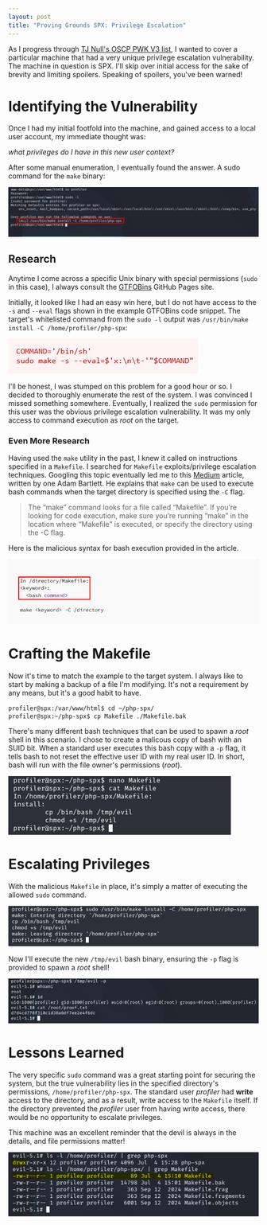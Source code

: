 ```yaml
---
layout: post
title: "Proving Grounds SPX: Privilege Escalation"
---
```


As I progress through [TJ Null's OSCP PWK V3 list](https://docs.google.com/spreadsheets/u/1/d/1dwSMIAPIam0PuRBkCiDI88pU3yzrqqHkDtBngUHNCw8/htmlview), I wanted to cover a particular machine that had a very unique privilege escalation vulnerability. The machine in question is SPX. I'll skip over initial access for the sake of brevity and limiting spoilers. Speaking of spoilers, you've been warned!

# Identifying the Vulnerability

Once I had my initial footfold into the machine, and gained access to a local user account, my immediate thought was:

*what privileges do I have in this new user context?* 

After some manual enumeration, I eventually found the answer. A sudo command for the `make` binary:

![profiler sudo privileges](/assets/img/PG-SPX-PrivEsc_Sudo-Cmd.png)

## Research

Anytime I come across a specific Unix binary with special permissions (`sudo` in this case), I always consult the [GTFOBins](https://gtfobins.github.io/gtfobins/make/#sudo) GitHub Pages site.

Initially, it looked like I had an easy win here, but I do not have access to the `-s` and `--eval` flags shown in the example GTFOBins code snippet. The target's whitelisted command from the `sudo -l` output was `/usr/bin/make install -C /home/profiler/php-spx`:

![GTFOBin Research](/assets/img/PG-SPX-PrivEsc_Make-GTFOBin.png)

I'll be honest, I was stumped on this problem for a good hour or so. I decided to thoroughly enumerate the rest of the system. I was convinced I missed something somewhere. Eventually, I realized the `sudo` permission for this user was the obvious privilege escalation vulnerability. It was my only access to command execution as *root* on the target.

### Even More Research

Having used the `make` utility in the past, I knew it called on instructions specified in a `Makefile`. I searched for `Makefile` exploits/privilege escalation techniques. Googling this topic eventually led me to this [Medium](https://medium.com/@adamforsythebartlett/makefile-privilege-escalation-oscp-62ea2c666d23) article, written by one Adam Bartlett. He explains that `make` can be used to execute bash commands when the target directory is specified using the `-C` flag.

> The “make” command looks for a file called “Makefile”. If you’re looking for code execution, make sure you’re running “make” in the location where “Makefile” is executed, or specify the directory using the -C flag.

Here is the malicious syntax for bash execution provided in the article.

![Medium Article Example](/assets/img/PG-SPX-PrivEsc_Make-Medium-Blog.png)

# Crafting the Makefile

Now it's time to match the example to the target system. I always like to start by making a backup of a file I'm modifying. It's not a requirement by any means, but it's a good habit to have.

```
profiler@spx:/var/www/html$ cd ~/php-spx/
profiler@spx:~/php-spx$ cp Makefile ./Makefile.bak
```

There's many different bash techniques that can be used to spawn a *root* shell in this scenario. I chose to create a malicous copy of bash with an SUID bit. When a standard user executes this bash copy with a `-p` flag, it tells bash to not reset the effective user ID with my real user ID. In short, bash will run with the file owner's permissions (*root*).

![Malicious Makefile](/assets/img/PG-SPX-PrivEsc_New-Makefile.png)

# Escalating Privileges

With the malicious `Makefile` in place, it's simply a matter of executing the allowed `sudo` command.

![Sudo Make Exploit](/assets/img/PG-SPX-PrivEsc_Sudo-Make-Exploit.png)

Now I'll execute the new `/tmp/evil` bash binary, ensuring the `-p` flag is provided to spawn a *root* shell!

![Evil Bash Binary](/assets/img/PG-SPX-PrivEsc_Bash-Privilege-Escalation.png)

# Lessons Learned

The very specific `sudo` command was a great starting point for securing the system, but the true vulnerability lies in the specified directory's permissions, `/home/profiler/php-spx`. The standard user *profiler* had **write** access to the directory, and as a result, write access to the `Makefile` itself. If the directory prevented the *profiler* user from having write access, there would be no opportunity to escalate privileges.

This machine was an excellent reminder that the devil is always in the details, and file permissions matter!

![Lessons Learned](/assets/img/PG-SPX-PrivEsc_Lessons-Learned.png)
